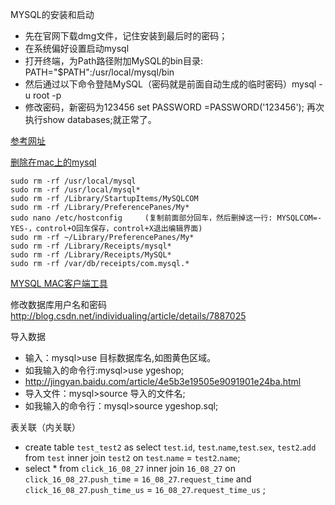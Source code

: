 MYSQL的安装和启动

- 先在官网下载dmg文件，记住安装到最后时的密码；
- 在系统偏好设置启动mysql
- 打开终端，为Path路径附加MySQL的bin目录: PATH="$PATH":/usr/local/mysql/bin
- 然后通过以下命令登陆MySQL（密码就是前面自动生成的临时密码）mysql -u root -p
- 修改密码，新密码为123456 set PASSWORD =PASSWORD('123456'); 再次执行show databases;就正常了。

[参考网址](http://www.myexception.cn/mysql/2043991.html)

[删除在mac上的mysql](http://blog.csdn.net/maxsky/article/details/40347505)

```
sudo rm -rf /usr/local/mysql  
sudo rm -rf /usr/local/mysql*  
sudo rm -rf /Library/StartupItems/MySQLCOM  
sudo rm -rf /Library/PreferencePanes/My*  
sudo nano /etc/hostconfig     (复制前面部分回车，然后删掉这一行: MYSQLCOM=-YES-，control+O回车保存，control+X退出编辑界面)  
sudo rm -rf ~/Library/PreferencePanes/My*  
sudo rm -rf /Library/Receipts/mysql*  
sudo rm -rf /Library/Receipts/MySQL*  
sudo rm -rf /var/db/receipts/com.mysql.*
```

[MYSQL MAC客户端工具](https://sequelpro.com/download#auto-start)

修改数据库用户名和密码 <http://blog.csdn.net/individualing/article/details/7887025>

导入数据

- 输入：mysql>use 目标数据库名,如图黄色区域。
- 如我输入的命令行:mysql>use ygeshop;
- <http://jingyan.baidu.com/article/4e5b3e19505e9091901e24ba.html>
- 导入文件：mysql>source 导入的文件名;
- 如我输入的命令行：mysql>source ygeshop.sql;

表关联（内关联）

- create table `test_test2` as select `test`.`id`, `test`.`name`,`test`.`sex`, `test2`.`add` from `test` inner join `test2` on `test`.`name` = `test2`.`name`;
- select * from `click_16_08_27` inner join `16_08_27` on `click_16_08_27`.`push_time` = `16_08_27`.`request_time` and `click_16_08_27`.`push_time_us` = `16_08_27`.`request_time_us` ;
